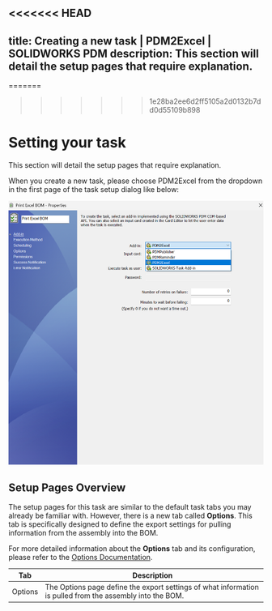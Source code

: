 <<<<<<< HEAD
---
title: Creating a new task | PDM2Excel | SOLIDWORKS PDM
description: This section will detail the setup pages that require explanation.
---
=======
>>>>>>> 1e28ba2ee6d2ff5105a2d0132b7dd0d55109b898
# Setting your task

This section will detail the setup pages that require explanation.

When you create a new task, please choose PDM2Excel from the dropdown in the first page of the task setup dialog like below:


<p align="center">

![alt text](/images/pdm2excel_newtask.png)

</p>

## Setup Pages Overview

The setup pages for this task are similar to the default task tabs you may already be familiar with. However, there is a new tab called **Options**. This tab is specifically designed to define the export settings for pulling information from the assembly into the BOM.

For more detailed information about the **Options** tab and its configuration, please refer to the [Options Documentation](/src/pdm2exceloptions.html).

|Tab|Description|
|---|---|
|Options|The Options page define the export settings of what information is pulled from the assembly into the BOM.|